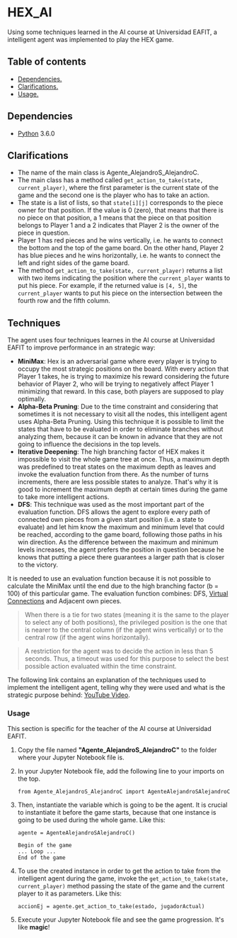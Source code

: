 # HEX_AI

Using some techniques learned in the AI course at Universidad EAFIT, a intelligent agent was implemented to play the HEX game.

## Table of contents
  * [Dependencies.](#dependencies)
  * [Clarifications.](#clarifications)
  * [Usage.](#usage)

## Dependencies
- [Python] 3.6.0

## Clarifications
  - The name of the main class is Agente_AlejandroS_AlejandroC.
  - The main class has a method called ``get_action_to_take(state, current_player)``, where the first parameter is the current state of the game and the second one is the player who has to take an action.
  - The state is a list of lists, so that ``state[i][j]`` corresponds to the piece owner for that position. If the value is 0 (zero), that means that there is no piece on that position, a 1 means that the piece on that position belongs to Player 1 and a 2 indicates that Player 2 is the owner of the piece in question.
  - Player 1 has red pieces and he wins vertically, i.e. he wants to connect the bottom and the top of the game board. On the other hand, Player 2 has blue pieces and he wins horizontally, i.e. he wants to connect the left and right sides of the game board.
  -  The method ``get_action_to_take(state, current_player)`` returns a list with two items indicating the position where the ``current_player`` wants to put his piece. For example, if the returned value is ``[4, 5]``, the ``current_player`` wants to put his piece on the intersection between the fourth row and the fifth column.

## Techniques
The agent uses four techniques learnes in the AI course at Universidad EAFIT to improve performance in an strategic way:
  - **MiniMax**: Hex is an adversarial game where every player is trying to occupy the most strategic positions on the board. With every action that Player 1 takes, he is trying to maximize his reward considering the future behavior of  Player 2, who will be trying to negatively affect Player 1 minimizing that reward. In this case, both players are supposed to play optimally. 
  - **Alpha-Beta Pruning**: Due to the time constraint and considering that sometimes it is not necessary to visit all the nodes, this intelligent agent uses Alpha-Beta Pruning. Using this technique it is possible to limit the states that have to be evaluated in order to eliminate branches without analyzing them, because it can be known in advance that they are not going to influence the decisions in the top levels.
  - **Iterative Deepening**: The high branching factor of HEX makes it impossible to visit the whole game tree at once. Thus, a maximum depth was predefined to treat states on the maximum depth as leaves and invoke the evaluation function from there. As the number of turns increments, there are less possible states to analyze. That's why it is good to increment the maximum depth at certain times during the game to take more intelligent actions.
  - **DFS**: This technique was used as the most important part of the evaluation function. DFS allows the agent to explore every path of connected own pieces from a given start position (i.e. a state to evaluate) and let him know the maximum and minimum level that could be reached, according to the game board, following those paths in his win direction. As the difference between the maximum and minimum levels increases, the agent prefers the position in question because he knows that putting a piece there guarantees a larger path that is closer to the victory.

It is needed to use an evaluation function because it is not possible to calculate the MiniMax until the end due to the high branching factor (b = 100) of this particular game. The evaluation function combines: DFS, [Virtual Connections] and Adjacent own pieces.

> When there is a tie for two states (meaning it is the same to the player to select any of both positions), the privileged position is the one that is nearer to the central column (if the agent wins vertically) or to the central row (if the agent wins horizontally).

> A restriction for the agent was to decide the action in less than 5 seconds. Thus, a timeout was used for this purpose to select the best possible action evaluated within the time constraint.

The following link contains an explanation of the techniques used to implement the intelligent agent, telling why they were used and what is the strategic purpose behind: [YouTube Video].

### Usage
This section is specific for the teacher of the AI course at Universidad EAFIT.

1. Copy the file named **"Agente_AlejandroS_AlejandroC"** to the folder where your Jupyter Notebook file is. 

2. In your Jupyter Notebook file, add the following line to your imports on the top.

    ```ssh
    from Agente_AlejandroS_AlejandroC import AgenteAlejandroSAlejandroC
    ```

3. Then, instantiate the variable which is going to be the agent. It is crucial to instantiate it before the game starts, because that one instance is going to be used during the whole game. Like this:

    ```ssh
    agente = AgenteAlejandroSAlejandroC()
    
    Begin of the game
    ... Loop ...
    End of the game
    ```

4. To use the created instance in order to get the action to take from the intelligent agent during the game, invoke the ``get_action_to_take(state, current_player)`` method passing the state of the game and the current player to it as parameters. Like this:

    ```ssh
    accionEj = agente.get_action_to_take(estado, jugadorActual)
    ```

5. Execute your Jupyter Notebook file and see the game progression. It's like **magic**!

[Python]: <https://www.python.org/downloads/>
[Virtual Connections]: <http://www.cs.middlebury.edu/~esarich/HexPaper.pdf>
[YouTube Video]: <https://youtu.be/ckJcKDS26VU>

